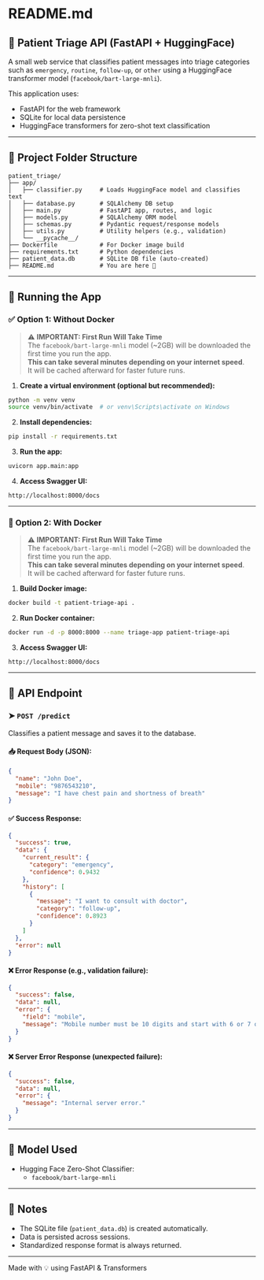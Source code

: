 # README.md

## 🏥 Patient Triage API (FastAPI + HuggingFace)

A small web service that classifies patient messages into triage categories such as `emergency`, `routine`, `follow-up`, or `other` using a HuggingFace transformer model (`facebook/bart-large-mnli`).

This application uses:
- FastAPI for the web framework
- SQLite for local data persistence
- HuggingFace transformers for zero-shot text classification

---

## 📁 Project Folder Structure
```
patient_triage/
├── app/
│   ├── classifier.py     # Loads HuggingFace model and classifies text
│   ├── database.py       # SQLAlchemy DB setup
│   ├── main.py           # FastAPI app, routes, and logic
│   ├── models.py         # SQLAlchemy ORM model
│   ├── schemas.py        # Pydantic request/response models
│   ├── utils.py          # Utility helpers (e.g., validation)
│   └── __pycache__/
├── Dockerfile            # For Docker image build
├── requirements.txt      # Python dependencies
├── patient_data.db       # SQLite DB file (auto-created)
├── README.md             # You are here 📘
```

---

## 🚀 Running the App

### ✅ Option 1: Without Docker

> ⚠️ **IMPORTANT: First Run Will Take Time**  
> The `facebook/bart-large-mnli` model (~2GB) will be downloaded the first time you run the app.  
> **This can take several minutes depending on your internet speed**.  
> It will be cached afterward for faster future runs.

1. **Create a virtual environment (optional but recommended):**
```bash
python -m venv venv
source venv/bin/activate  # or venv\Scripts\activate on Windows
```

2. **Install dependencies:**
```bash
pip install -r requirements.txt
```

3. **Run the app:**
```bash
uvicorn app.main:app
```

4. **Access Swagger UI:**
```
http://localhost:8000/docs
```

---

### 🐳 Option 2: With Docker

> ⚠️ **IMPORTANT: First Run Will Take Time**  
> The `facebook/bart-large-mnli` model (~2GB) will be downloaded the first time you run the app.  
> **This can take several minutes depending on your internet speed**.  
> It will be cached afterward for faster future runs.


1. **Build Docker image:**
```bash
docker build -t patient-triage-api .
```

2. **Run Docker container:**
```bash
docker run -d -p 8000:8000 --name triage-app patient-triage-api
```

3. **Access Swagger UI:**
```
http://localhost:8000/docs
```

---

## 🔌 API Endpoint

### ➤ `POST /predict`
Classifies a patient message and saves it to the database.

#### 📥 Request Body (JSON):
```json
{
  "name": "John Doe",
  "mobile": "9876543210",
  "message": "I have chest pain and shortness of breath"
}
```

#### ✅ Success Response:
```json
{
  "success": true,
  "data": {
    "current_result": {
      "category": "emergency",
      "confidence": 0.9432
    },
    "history": [
      {
        "message": "I want to consult with doctor",
        "category": "follow-up",
        "confidence": 0.8923
      }
    ]
  },
  "error": null
}
```

#### ❌ Error Response (e.g., validation failure):
```json
{
  "success": false,
  "data": null,
  "error": {
    "field": "mobile",
    "message": "Mobile number must be 10 digits and start with 6 or 7 or 8 or 9."
  }
}
```

#### ❌ Server Error Response (unexpected failure):
```json
{
  "success": false,
  "data": null,
  "error": {
    "message": "Internal server error."
  }
}
```

---

## 🧪 Model Used
- Hugging Face Zero-Shot Classifier:
  - `facebook/bart-large-mnli`

---

## 🧼 Notes
- The SQLite file (`patient_data.db`) is created automatically.
- Data is persisted across sessions.
- Standardized response format is always returned.

---

Made with 💡 using FastAPI & Transformers
